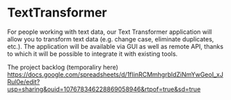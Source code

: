 # TextTransformer
For people working with text data, our Text Transformer application will allow you to transform text data (e.g. change case, eliminate duplicates, etc.). The application will be available via GUI as well as remote API, thanks to which it will be possible to integrate it with existing tools.

The project backlog (temporaliry here)
https://docs.google.com/spreadsheets/d/1fIinRCMmhgrbldZiNmYwGeoI_xJRul0e/edit?usp=sharing&ouid=107678346228869058946&rtpof=true&sd=true
